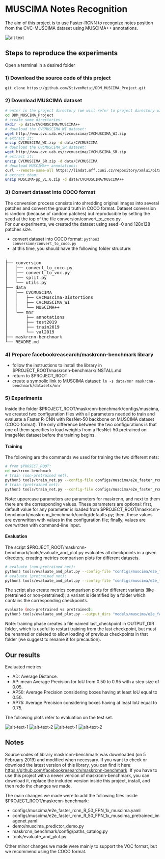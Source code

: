 # MUSCIMA Notes Recognition

The aim of this project is to use Faster-RCNN to recognize notes position from the CVC-MUSCIMA dataset using MUSCIMA++ annotations.

![alt text](img/prediction_example1.png "Output example from muscima_predictor_demo.py")

## Steps to reproduce the experiments
Open a terminal in a desired folder
### 1) Download the source code of this project
`git clone https://github.com/StivenMetaj/DDM_MUSCIMA_Project.git`
### 2) Download MUSCIMA dataset
```bash
# enter in the project directory (we will refer to project directory with $PROJECT_ROOT):
cd DDM_MUSCIMA_Project
# create some directories:
mkdir -p data/CVCMUSCIMA/MUSCIMA++
# download the CVCMUSCIMA_WI dataset:
wget http://www.cvc.uab.es/cvcmuscima/CVCMUSCIMA_WI.zip
# extract it:
unzip CVCMUSCIMA_WI.zip -d data/CVCMUSCIMA
# download the CVCMUSCIMA_SR dataset:
wget http://www.cvc.uab.es/cvcmuscima/CVCMUSCIMA_SR.zip
# extract it:
unzip CVCMUSCIMA_SR.zip -d data/CVCMUSCIMA
# download MUSCIMA++ annotations:
curl --remote-name-all https://lindat.mff.cuni.cz/repository/xmlui/bitstream/handle/11372/LRT-2372{/MUSCIMA-pp_v1.0.zip}
# extract them:
unzip MUSCIMA-pp_v1.0.zip -d data/CVCMUSCIMA/MUSCIMA++
```
### 3) Convert dataset into COCO format
The conversion process consists into shredding original images into several patches and convert the ground truth in COCO format.
Dataset conversion is random (because of random patches) but reproducible by setting the seed at the top of the file conversion/convert_to_coco.py.<br>
For our experiments, we created the dataset using seed=0 and 128x128 patches size.

+ convert dataset into COCO format:
`python3 conversion/convert_to_coco.py`
+ at this time, you should have the following folder structure:

<pre>
.
├── conversion
│   ├── convert_to_coco.py
│   ├── convert_to_voc.py
│   ├── split.py
│   └── utils.py
├── data
│   ├── CVCMUSCIMA 
│   │   ├── CvcMuscima-Distortions
│   │   ├── CVCMUSCIMA_WI
│   │   └── MUSCIMA++
│   └── mnr
│       ├── annotations
│       ├── test2019
│       ├── train2019
│       └── val2019
├── maskrcnn-benchmark
└── README.md
</pre>

### 4) Prepare facebookreasearch/maskrcnn-benchmark library

+ follow the instructions to install the library in $PROJECT_ROOT/maskrcnn-benchmark/INSTALL.md
+ return to $PROJECT_ROOT
+ create a symbolic link to MUSCIMA dataset:
`ln -s data/mnr maskrcnn-benchmark/datasets/mnr`

### 5) Experiments
Inside the folder $PROJECT_ROOT/maskrcnn-benchmark/configs/muscima, we created two configuration files with all parameters needed to train and evaluate a Faster R-CNN with ResNet-50 backbone on MUSCIMA dataset (COCO format).
The only difference between the two configurations is that one of them specifies lo load weights from a ResNet-50 pretrained on ImageNet dataset before the training begins. 
#### Training
The following are the commands we used for training the two different nets:

```bash
# from $PROJECT_ROOT:
cd maskrcnn-benchmark
# train (non-pretrained net):
python3 tools/train_net.py --config-file configs/muscima/e2e_faster_rcnn_R_50_FPN_1x_muscima.yaml SOLVER.BASE_LR 0.0001 SOLVER.WEIGHT_DECAY 0.0002 SOLVER.IMS_PER_BATCH 16 SOLVER.MAX_ITER 100000 SOLVER.STEPS "(70000, 90000)" OUTPUT_DIR models/muscima/e2e_faster_rcnn_R_50_FPN_1x_muscima
# train (pretrained net):
python3 tools/train_net.py --config-file configs/muscima/e2e_faster_rcnn_R_50_FPN_1x_muscima_pretrained_imagenet.yaml SOLVER.BASE_LR 0.0025 SOLVER.WEIGHT_DECAY 0.0002 SOLVER.IMS_PER_BATCH 16 SOLVER.MAX_ITER 100000 SOLVER.STEPS "(55000, 70000,)" OUTPUT_DIR models/muscima/e2e_faster_rcnn_R_50_FPN_1x_muscima_pretrained_imagenet
```

Note: uppercase parameters are parameters for maskrcnn, and next to them there are the corresponding values.
These parameters are optional: first, default value for any parameter is loaded from $PROJECT_ROOT/maskrcnn-benchmark/maskrcnn_benchmark/config/defaults.py;
then, these values are overwritten with values in the configuration file; finally, values are overwritten with command-line input.

#### Evaluation
The script $PROJECT_ROOT/maskrcnn-benchmark/tools/evaluate_and_plot.py evaluates all checkpoints in a given directory, creating metrics comparison plots for different datasets.

```bash
# evaluate (non-pretrained net):
python3 tools/evaluate_and_plot.py --config-file "configs/muscima/e2e_faster_rcnn_R_50_FPN_1x_muscima.yaml" DATASETS.TEST "('muscima_train','muscima_val')"
# evaluate (pretrained net):
python3 tools/evaluate_and_plot.py --config-file "configs/muscima/e2e_faster_rcnn_R_50_FPN_1x_muscima_pretrained_imagenet.yaml" DATASETS.TEST "('muscima_train','muscima_val')"
```

The script also create metrics comparison plots for different variants (like pretrained or non-pretrained); a variant is identified by a folder which contains the corresponding checkpoints.

```bash
evaluate (non-pretrained vs pretrained):
python3 tools/evaluate_and_plot.py --output_dirs "models/muscima/e2e_faster_rcnn_R_50_FPN_1x_muscima,models/muscima/e2e_faster_rcnn_R_50_FPN_1x_muscima_pretrained_imagenet" DATASETS.TEST "('muscima_test',)" 
```

Note: training phase creates a file named last_checkpoint in OUTPUT_DIR folder, which is useful to restart training from the last checkpoint, but must be renamed or deleted to allow loading of previous checkpoints in that folder (we suggest to rename it for precaution).

## Our results
Evaluated metrics:

+ AD: Average Distance.
+ AP: mean Average Precision for IoU from 0.50 to 0.95 with a step size of 0.05.
+ AP50: Average Precision considering boxes having at least IoU equal to 0.50.
+ AP75: Average Precision considering boxes having at least IoU equal to 0.75.

The following plots refer to evaluation on the test set.

![alt-text-1](img/AD.png "Average Distance") ![alt-text-2](img/AP.png "Average Precision")
![alt-text-1](img/AP50.png "Average Distance with IoU \>= 0.50") ![alt-text-2](img/AP75.png "Average Precision with IoU \>= 0.75")

## Notes
Source codes of library maskrcnn-benchmark was downloaded (on 5 February 2019) and modified when necessary.
If you want to check or download the latest version of this library, you can find it here: https://github.com/facebookresearch/maskrcnn-benchmark.
If you have to use this project with a newer version of maskrcnn-benchmark, you can download it, replace the included version inside this project, install, and then redo the changes we made.

The main changes we made were to add the following files inside $PROJECT_ROOT/maskrcnn-benchmark:

+ configs/muscima/e2e_faster_rcnn_R_50_FPN_1x_muscima.yaml
+ configs/muscima/e2e_faster_rcnn_R_50_FPN_1x_muscima_pretrained_imagenet.yaml
+ demo/muscima_predictor_demo.py
+ maskrcnn_benchmark/config/paths_catalog.py
+ tools/evaluate_and_plot.py

Other minor changes we made were mainly to support the VOC format, but we recommend using the COCO format.